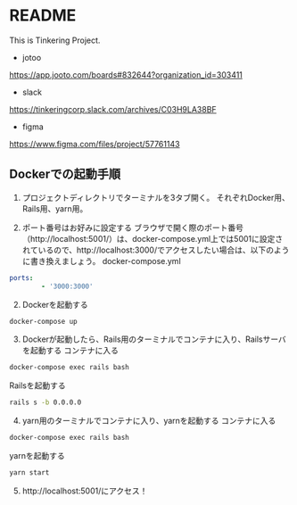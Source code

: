 # README
This is Tinkering Project.

- jotoo

https://app.jooto.com/boards#832644?organization_id=303411

- slack

https://tinkeringcorp.slack.com/archives/C03H9LA38BF

- figma

https://www.figma.com/files/project/57761143

## Dockerでの起動手順
1. プロジェクトディレクトリでターミナルを3タブ開く。
それぞれDocker用、Rails用、yarn用。

2. ポート番号はお好みに設定する
ブラウザで開く際のポート番号（http://localhost:5001/）は、docker-compose.yml上では5001に設定されているので、http://localhost:3000/でアクセスしたい場合は、以下のように書き換えましょう。
docker-compose.yml
```yml
ports:
        - '3000:3000'
```

2. Dockerを起動する
```bash
docker-compose up
```

3. Dockerが起動したら、Rails用のターミナルでコンテナに入り、Railsサーバを起動する
コンテナに入る
```bash
docker-compose exec rails bash
```
Railsを起動する
```bash
rails s -b 0.0.0.0
```

4. yarn用のターミナルでコンテナに入り、yarnを起動する
コンテナに入る
```bash
docker-compose exec rails bash
```
yarnを起動する
```bash
yarn start
```

5. http://localhost:5001/にアクセス！
